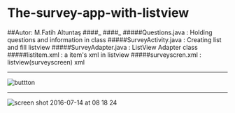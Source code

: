 # The-survey-app-with-listview
##Autor: M.Fatih Altuntaş
####_
####_
#####Questions.java       : Holding questions and information in class
#####SurveyActivity.java  : Creating list and fill listview
#####SurveyAdapter.java   : ListView Adapter class
#####listitem.xml         : a item's xml in listview
#####surveyscren.xml      : listview(surveyscreen) xml

*****************************************************************************************************************************

![buttton](https://cloud.githubusercontent.com/assets/13722649/16833390/cfd11452-49b7-11e6-807f-13799724419c.png)

*****************************************************************************************************************************

![screen shot 2016-07-14 at 08 18 24](https://cloud.githubusercontent.com/assets/13722649/16833365/a4a199f0-49b7-11e6-9517-7b7753ac4d13.png)
